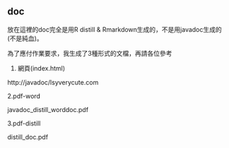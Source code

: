 ## doc

放在這裡的doc完全是用R distill & Rmarkdown生成的，不是用javadoc生成的(不是純血)。

為了應付作業要求，我生成了3種形式的文檔，再請各位參考

1. 網頁(index.html)

http://javadoc/lsyverycute.com

2.pdf-word

javadoc_distill_worddoc.pdf

3.pdf-distill

distill_doc.pdf


